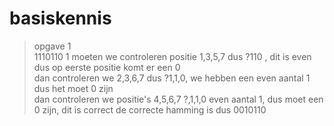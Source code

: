# basiskennis
> opgave 1<br>
1110110
1 moeten we controleren positie 1,3,5,7
dus ?110 , dit is even dus op eerste positie komt er een 0<br>
dan controleren we 2,3,6,7
dus ?1,1,0, we hebben een even aantal 1 dus het moet 0 zijn<br>
dan controleren we positie's 4,5,6,7
?,1,1,0
even aantal 1, dus moet een 0 zijn, dit is correct
de correcte hamming is dus 0010110